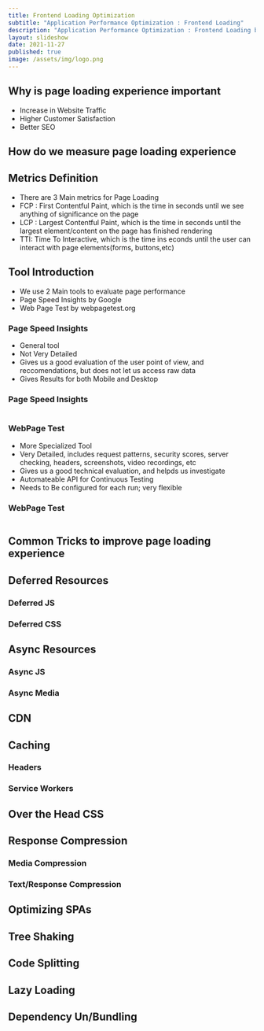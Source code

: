 ```yaml
---
title: Frontend Loading Optimization
subtitle: "Application Performance Optimization : Frontend Loading"
description: "Application Performance Optimization : Frontend Loading by Ameen Alqattow"
layout: slideshow
date: 2021-11-27
published: true
image: /assets/img/logo.png
---
```


<section>
    <h1>Why is page loading experience important</h1>
</section>
<section>
    <ul>
        <li>Increase in Website Traffic</li>
        <li>Higher Customer Satisfaction</li>
        <li>Better SEO</li>
    </ul>
</section>
<section>
    <h1>How do we measure page loading experience</h1>
</section>
<section>
    <h2>Metrics Definition</h2>
    <ul>
        <li>There are 3 Main metrics for Page Loading</li>
        <li>FCP : First Contentful Paint, which is the time in seconds until we see anything of significance on the page</li>
        <li>LCP : Largest Contentful Paint, which is the time in seconds until the largest element/content on the page has finished rendering</li>
        <li>TTI: Time To Interactive, which is the time ins econds until the user can interact with page elements(forms, buttons,etc)</li>
    </ul>
</section>
<section>
    <h2>Tool Introduction</h2>
    <ul>
        <li>We use 2 Main tools to evaluate page performance</li>
        <li>Page Speed Insights by Google</li>
        <li>Web Page Test by webpagetest.org</li>
    </ul>
</section>
<section>
    <h3>Page Speed Insights</h3>
     <ul>
        <li>General tool</li>
        <li>Not Very Detailed</li>
        <li>Gives us a good evaluation of the user point of view, and reccomendations, but does not let us access raw data</li>
        <li>Gives Results for both Mobile and Desktop</li>
    </ul>
</section>
<section>
    <h3>Page Speed Insights</h3>
     <img data-src="/assets/slideshows/2021-11-27-ameen-alqattow-frontend-optimization/pagespeed-insights.png">
</section>
<section>
    <h3>WebPage Test</h3>
     <ul>
        <li>More Specialized Tool</li>
        <li>Very Detailed, includes request patterns, security scores, server checking, headers, screenshots, video recordings, etc</li>
        <li>Gives us a good technical evaluation, and helpds us investigate</li>
        <li>Automateable API for Continuous Testing</li>
        <li>Needs to Be configured for each run; very flexible</li>
    </ul>
</section>
<section>
    <h3>WebPage Test</h3>   
    <img data-src="/assets/slideshows/2021-11-27-ameen-alqattow-frontend-optimization/webpagetest.png">
</section>
<section>
    <h1>Common Tricks to improve page loading experience</h1>
</section>
<section>
    <h2>Deferred Resources</h2>
</section>
<section>
    <h3>Deferred JS</h3>
</section>
<section>
    <h3>Deferred CSS</h3>
</section>
<section>
    <h2>Async Resources</h2>
</section>
<section>
    <h3>Async JS</h3>
</section>
<section>
    <h3>Async Media</h3>
</section>
<section>
    <h2>CDN</h2>
</section>
<section>
    <h2>Caching</h2>
</section>
<section>
    <h3>Headers</h3>
</section>
<section>
    <h3>Service Workers</h3>
</section>
<section>
    <h2>Over the Head CSS</h2>
</section>
<section>
    <h2>Response Compression</h2>
</section>
<section>
    <h3>Media Compression</h3>
</section>
<section>
    <h3>Text/Response Compression</h3>
</section>

<section>
    <h1>Optimizing SPAs</h1>
</section>
<section>
    <h2>Tree Shaking</h2>
</section>
<section>
    <h2>Code Splitting</h2>
</section>
<section>
    <h2>Lazy Loading</h2>
</section>
<section>
    <h2>Dependency Un/Bundling</h2>
</section>
